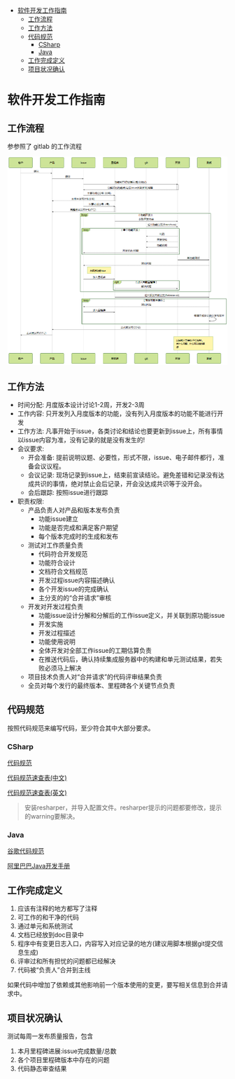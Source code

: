 - [软件开发工作指南](#)
    - [工作流程](#)
    - [工作方法](#)
    - [代码规范](#)
        - [CSharp](#csharp)
        - [Java](#java)
    - [工作完成定义](#)
    - [项目状况确认](#)

# 软件开发工作指南

## 工作流程

参参照了 gitlab 的工作流程

![开发工作流程](engineering_reference/devworkflow.png)

## 工作方法

- 时间分配: 月度版本设计讨论1-2周，开发2-3周
- 工作内容: 只开发列入月度版本的功能，没有列入月度版本的功能不能进行开发
- 工作方法: 凡事开始于issue，各类讨论和结论也要更新到issue上，所有事情以issue内容为准，没有记录的就是没有发生的!
- 会议要求:
    - 开会准备: 提前说明议题、必要性，形式不限，issue、电子邮件都行，准备会议议程。
    - 会议记录: 现场记录到issue上，结束前宣读结论。避免差错和记录没有达成共识的事情，绝对禁止会后记录，开会没达成共识等于没开会。
    - 会后跟踪: 按照issue进行跟踪
- 职责权限:
    - 产品负责人对产品和版本发布负责
        - 功能issue建立
        - 功能是否完成和满足客户期望
        - 每个版本完成时的生成和发布
    - 测试对工作质量负责
        - 代码符合开发规范
        - 功能符合设计
        - 文档符合文档规范
        - 开发过程issue内容描述确认
        - 各个开发issue的完成确认
        - 主分支的的“合并请求”审核
    - 开发对开发过程负责
        - 功能issue设计分解和分解后的工作issue定义，并关联到原功能issue
        - 开发实施
        - 开发过程描述
        - 功能使用说明
        - 全体开发对全部工作issue的工期估算负责
        - 在推送代码后，确认持续集成服务器中的构建和单元测试结果，若失败必须马上解决
    - 项目技术负责人对“合并请求”的代码评审结果负责
    - 全员对每个发行的最终版本、里程碑各个关键节点负责

## 代码规范

按照代码规范来编写代码，至少符合其中大部分要求。

### CSharp

[代码规范](http://csharpcodingguidelines.com/)

[代码规范速查表(中文)](engineering_reference/CSharpCodingGuidelinesCheatsheet_cn.htm)

[代码规范速查表(英文)](engineering_reference/CSharpCodingGuidelinesCheatsheet_en.htm)

> 安装resharper，并导入配置文件。resharper提示的问题都要修改，提示的warning要解决。

### Java

[谷歌代码规范](https://google.github.io/styleguide/javaguide.html)

[阿里巴巴Java开发手册](https://github.com/alibaba/p3c)

## 工作完成定义

1. 应该有注释的地方都写了注释
1. 可工作的和干净的代码
1. 通过单元和系统测试
1. 文档已经放到doc目录中
1. 程序中有变更日志入口，内容写入对应记录的地方(建议用脚本根据git提交信息生成)
1. 评审过和所有担忧的问题都已经解决
1. 代码被“负责人”合并到主线

如果代码中增加了依赖或其他影响前一个版本使用的变更，要写相关信息到合并请求中。

## 项目状况确认

测试每周一发布质量报告，包含

1. 本月里程碑进展:issue完成数量/总数
1. 各个项目里程碑版本中存在的问题
1. 代码静态审查结果
